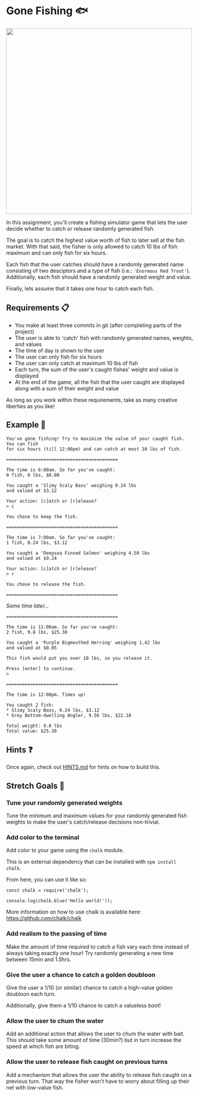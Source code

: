 # Gone Fishing 🐟

<img src="https://fishingbooker.com/blog/media/hero-lures.jpg" width="500px" />

In this assignment, you'll create a fishing simulator game that lets the user
decide whether to catch or release randomly generated fish.

The goal is to catch the highest value worth of fish to later sell at the fish market. 
With that said, the fisher is only allowed to catch 10 lbs of fish maximum and can
only fish for six hours.

Each fish that the user catches should have a randomly generated name consisting 
of two desciptors and a type of fish (i.e.: `'Enormous Red Trout'`). Additionally,
each fish should have a randomly generated weight and value.

Finally, lets assume that it takes one hour to catch each fish.

## Requirements 📋

* You make at least three commits in git (after completing parts of the project)
* The user is able to 'catch' fish with randomly generated names, weights, and values
* The time of day is shown to the user
* The user can only fish for six hours
* The user can only catch at maximum 10 lbs of fish
* Each turn, the sum of the user's caught fishes' weight and value is displayed
* At the end of the game, all the fish that the user caught are displayed along
with a sum of their weight and value

As long as you work within these requirements, take as many creative liberties as you like!

## Example 📖

```
You've gone fishing! Try to maximize the value of your caught fish. You can fish
for six hours (till 12:00pm) and can catch at most 10 lbs of fish.

==========================================

The time is 6:00am. So far you've caught:
0 fish, 0 lbs, $0.00

You caught a 'Slimy Scaly Bass' weighing 0.24 lbs
and valued at $3.12

Your action: [c]atch or [r]elease?
> c

You chose to keep the fish.

==========================================

The time is 7:00am. So far you've caught:
1 fish, 0.24 lbs, $3.12

You caught a 'Deepsea Finned Salmon' weighing 4.50 lbs
and valued at $9.24

Your action: [c]atch or [r]elease?
> r

You chose to release the fish.

==========================================
```

_Some time later..._

```
==========================================

The time is 11:00am. So far you've caught:
2 fish, 9.8 lbs, $25.30

You caught a 'Purple Bigmouthed Herring' weighing 1.42 lbs
and valued at $0.05

This fish would put you over 10 lbs, so you release it.

Press [enter] to continue.
>

==========================================

The time is 12:00pm. Times up!

You caught 2 fish:
* Slimy Scaly Bass, 0.24 lbs, $3.12
* Grey Bottom-dwelling Angler, 9.56 lbs, $22.18

Total weight: 9.8 lbs
Total value: $25.30

```

## Hints ❓ 

Once again, check out [HINTS.md](HINTS.md) for hints on how to build this.

## Stretch Goals 🚀

### Tune your randomly generated weights

Tune the minimum and maximum values for your randomly generated fish weights to
make the user's catch/release decisions non-trivial.

### Add color to the terminal

Add color to your game using the `chalk` module.

This is an external dependency that can be installed with `npm install chalk`.

From here, you can use it like so:

```
const chalk = require('chalk');

console.log(chalk.blue('Hello world!'));
```

More information on how to use chalk is available here: https://github.com/chalk/chalk

### Add realism to the passing of time

Make the amount of time required to catch a fish vary each time instead of always
taking exactly one hour! Try randomly generating a new time between 15min and 1.5hrs.

### Give the user a chance to catch a golden doubloon

Give the user a 1/10 (or similar) chance to catch a high-value golden doubloon each turn.

Additionally, give them a 1/10 chance to catch a valueless boot!

### Allow the user to chum the water

Add an additional action that allows the user to chum the water with bait. This
should take some amount of time (30min?) but in turn increase the speed at which
fish are biting.

### Allow the user to release fish caught on previous turns

Add a mechanism that allows the user the ability to release fish caught on a
previous turn. That way the fisher won't have to worry about filling up their
net with low-value fish.
